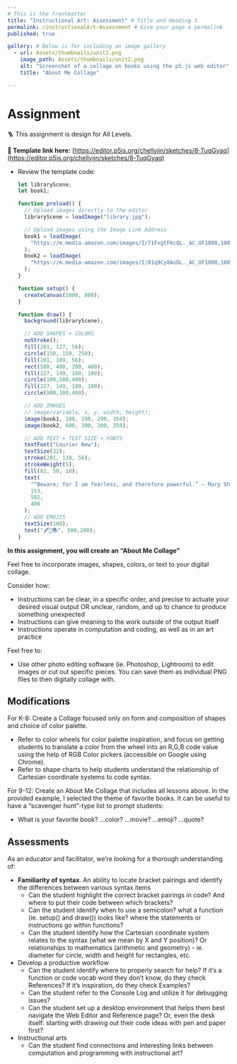 ```yaml
---
# This is the frontmatter
title: "Instructional Art: Assessment" # Title and Heading 1
permalink: /instructionalArt-Assessment # Give your page a permalink
published: true

gallery: # Below is for including an image gallery
  - url: Assets/thumbnails/unit2.png
    image_path: Assets/thumbnails/unit2.png
    alt: "Screenshot of a collage on books using the p5.js web editor"
    title: "About Me Collage"

---
```


# Assignment

🪜 This assignment is design for All Levels. 

**🔗 Template link here:** [https://editor.p5js.org/chellyjin/sketches/8-TuqGyaq](https://editor.p5js.org/chellyjin/sketches/8-TuqGyaq)

- Review the template code:
    
    ```jsx
    let libraryScene;
    let book1;
    
    function preload() {
      // Upload images directly to the editor
      libraryScene = loadImage("library.jpg");
    
      // Upload images using the Image Link Address
      book1 = loadImage(
        "https://m.media-amazon.com/images/I/71FxgtFKcQL._AC_UF1000,1000_QL80_.jpg"
      );
      book2 = loadImage(
        "https://m.media-amazon.com/images/I/81q9Cy8AsDL._AC_UF1000,1000_QL80_.jpg"
      );
    }
    
    function setup() {
      createCanvas(1000, 800);
    }
    
    function draw() {
      background(libraryScene);
    
      // ADD SHAPES + COLORS
      noStroke();
      fill(201, 127, 56);
      circle(150, 150, 250);
      fill(201, 189, 56);
      rect(500, 400, 200, 400);
      fill(227, 149, 100, 100);
      circle(100,500,400);
      fill(227, 149, 100, 100);
      circle(800,100,400);
    
      // ADD IMAGES
      // image(variable, x, y, width, height);
      image(book1, 100, 100, 200, 350);
      image(book2, 600, 300, 200, 350);
    
      // ADD TEXT + TEXT SIZE + FONTS
      textFont("Courier New");
      textSize(32);
      stroke(201, 138, 56);
      strokeWeight(5);
      fill(82, 50, 10);
      text(
        "“Beware; for I am fearless, and therefore powerful.” — Mary Shelley, Frankenstein",
        153,
        502,
        400
      );
      // ADD EMOJIS
      textSize(100);
      text("🖋️📝📚", 500,200);
    }
    
    ```
    

**In this assignment, you will create an “About Me Collage”** 

Feel free to incorporate images, shapes, colors, or text to your digital collage. 

Consider how:

- Instructions can be clear, in a specific order, and precise to actuate your desired visual output OR unclear, random, and up to chance to produce something unexpected
- Instructions can give meaning to the work outside of the output itself
- Instructions operate in computation and coding, as well as in an art practice

Feel free to:

- Use other photo editing software (ie. Photoshop, Lightroom) to edit images or cut out specific pieces. You can save them as individual PNG files to then digitally collage with.

## Modifications

For K-8: Create a Collage focused only on form and composition of shapes and choice of color palette.  

- Refer to color wheels for color palette inspiration, and focus on getting students to translate a color from the wheel into an R,G,B code value using the help of RGB Color pickers (accessible on Google using Chrome).
- Refer to shape charts to help students understand the relationship of Cartesian coordinate systems to code syntax.

For 9-12: Create an About Me Collage that includes all lessons above. In the provided example, I selected the theme of favorite books. It can be useful to have a “scavenger hunt”-type list to prompt students:

- What is your favorite book? …color? …movie? …emoji? …quote?

## Assessments

As an educator and facilitator, we’re looking for a thorough understanding of:

- **Familiarity of syntax**. An ability to locate bracket pairings and identify the differences between various syntax items
    - Can the student highlight the correct bracket pairings in code? And where to put their code between which brackets?
    - Can the student identify when to use a semicolon? what a function (ie. setup() and draw()) looks like? where the statements or instructions go within functions?
    - Can the student identify how the Cartesian coordinate system relates to the syntax (what we mean by X and Y position)? Or relationships to mathematics (arithmetic and geometry) - ie. diameter for circle, width and height for rectangles, etc.
- Develop a productive workflow
    - Can the student identify where to properly search for help? If it’s a function or code vocab word they don’t know, do they check References? If it’s inspiration, do they check Examples?
    - Can the student refer to the Console Log and utilize it for debugging issues?
    - Can the student set up a desktop environment that helps them best navigate the Web Editor and Reference page? Or, even the desk itself: starting with drawing out their code ideas with pen and paper first?
- Instructional arts
    - Can the student find connections and interesting links between computation and programming with instructional art?
